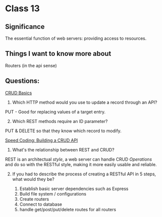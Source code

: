 # Class 13

## Significance

The essential function of web servers: providing access to resources.

## Things I want to know more about

Routers (in the api sense)

## Questions:

[CRUD Basics](https://medium.com/geekculture/crud-operations-explained-2a44096e9c88)

1. Which HTTP method would you use to update a record through an API?

PUT - Good for replacing values of a target entry.

2. Which REST methods require an ID parameter?

PUT & DELETE so that they know which record to modify.

[Speed Coding: Building a CRUD API](https://www.youtube.com/watch?v=EzNcBhSv1Wo)

1. What's the relationship between REST and CRUD?

REST is an architectual *style*, a web server can handle CRUD *Operations* and do so with the RESTful style, making it more easily usable and reliable.

2. If you had to describe the process of creating a RESTful API in 5 steps, what would they be?

    1. Establish basic server dependencies such as Express
    2. Build file system / configurations
    3. Create routers
    4. Connect to database
    5. handle get/post/put/delete routes for all routers 

